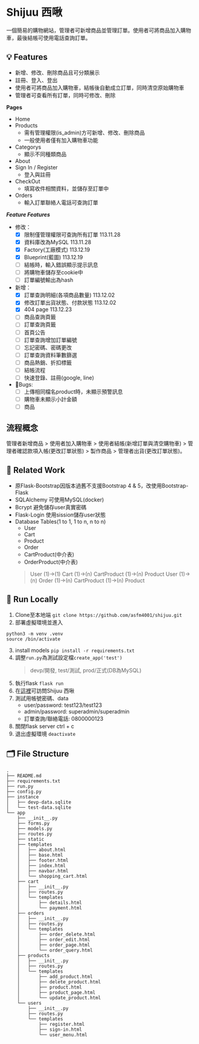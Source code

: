 # Shijuu 西啾 
一個簡易的購物網站，管理者可新增商品並管理訂單。使用者可將商品加入購物車，最後結帳可使用電話查詢訂單。

## 💡 Features 
* 新增、修改、刪除商品且可分類展示
* 註冊、登入、登出
* 使用者可將商品加入購物車，結帳後自動成立訂單，同時清空原始購物車
* 管理者可查看所有訂單，同時可修改、刪除

**Pages**
* Home
* Products
  * 需有管理權限(is_admin)方可新增、修改、刪除商品
  * 一般使用者僅有加入購物車功能
* Categorys
  * 顯示不同種類商品
* About
* Sign In / Register
  * 登入與註冊
* CheckOut
  * 填寫收件相關資料，並儲存至訂單中
* Orders
  * 輸入訂單聯絡人電話可查詢訂單

 ***Feature Features***
  - 修改：
    - [x] 限制僅管理權限可查詢所有訂單 113.11.28
    - [x] 資料庫改為MySQL 113.11.28
    - [x] Factory(工廠模式) 113.12.19
    - [x] Blueprint(藍圖) 113.12.19
    - [ ] 結帳時，輸入錯誤顯示提示訊息
    - [ ] 將購物車儲存至cookie中
    - [ ] 訂單編號輸出為hash
  - 新增：
    - [x] 訂單查詢明細(各項商品數量) 113.12.02
    - [x] 修改訂單出貨狀態、付款狀態 113.12.02
    - [x] 404 page 113.12.23
    - [ ] 商品查詢頁籤
    - [ ] 訂單查詢頁籤
    - [ ] 首頁公告
    - [ ] 訂單查詢增加訂單編號
    - [ ] 忘記密碼、密碼更改
    - [ ] 訂單查詢資料筆數篩選
    - [ ] 商品熱銷、折扣標籤
    - [ ] 結帳流程
    - [ ] 快速登錄、註冊(google, line)
  - 🐞Bugs:
    - [ ] 上傳相同檔名product時，未顯示預警訊息
    - [ ] 購物車未顯示小計金額
    - [ ] 商品

## 流程概念 
管理者新增商品 > 使用者加入購物車 > 使用者結帳(新增訂單與清空購物車) > 管理者確認款項入帳(更改訂單狀態) > 製作商品 > 管理者出貨(更改訂單狀態)。

## 🔧 Related Work 
* 原Flask-Bootstrap因版本過舊不支援Bootstrap 4 & 5，改使用Bootstrap-Flask
* SQLAlchemy 可使用MySQL(docker)
* Bcrypt 避免儲存user真實密碼
* Flask-Login 使用sission儲存user狀態
* Database Tables(1 to 1, 1 to n, n to n)
  * User
  * Cart
  * Product
  * Order
  * CartProduct(中介表)
  * OrderProduct(中介表)
  > User (1)->(1) Cart (1)->(n) CartProduct (1)->(n) Product
  > User (1)->(n) Order (1)->(n) CartProduct (1)->(n) Product

## 🚀 Run Locally 
1. Clone至本地端
  ``` git clone https://github.com/asfm4001/shijuu.git ```
2. 部署虛擬環境並進入
  ``` 
  python3 -m venv .venv
  source /bin/activate
  ```
3. install models
  ``` pip install -r requirements.txt ```
4. 調整```run.py```為測試設定檔```create_app('test')```
    > devp/開發, test/測試, prod/正式(DB為MySQL)
5. 執行flask
  ``` flask run ```
6. 在[這裡](http://localhost:5000/)可訪問Shijuu 西啾
7. 測試用帳號密碼、data
   * user/password: test123/test123
   * admin/password: superadmin/superadmin
   * 訂單查詢/聯絡電話: 0800000123
8. 關閉flask server
  <kdb>ctrl</kdb> + <kdb>c</kdb>
9. 退出虛擬環境
  ``` deactivate ```

## 🗂️ File Structure 
```
.
├── README.md
├── requirements.txt
├── run.py
├── config.py
├── instance
│   ├── devp-data.sqlite
│   └── test-data.sqlite
└── app
    ├── __init__.py
    ├── forms.py
    ├── models.py
    ├── routes.py
    ├── static
    ├── templates
    │   ├── about.html
    │   ├── base.html
    │   ├── footer.html
    │   ├── index.html
    │   ├── navbar.html
    │   └── shopping_cart.html
    ├── cart
    │   ├── __init__.py
    │   ├── routes.py
    │   └── templates
    │       ├── details.html
    │       └── payment.html
    ├── orders
    │   ├── __init__.py
    │   ├── routes.py
    │   └── templates
    │       ├── order_delete.html
    │       ├── order_edit.html
    │       ├── order_page.html
    │       └── order_query.html
    ├── products
    │   ├── __init__.py
    │   ├── routes.py
    │   └── templates
    │       ├── add_product.html
    │       ├── delete_product.html
    │       ├── product.html
    │       ├── product_page.html
    │       └── update_product.html
    └── users
        ├── __init__.py
        ├── routes.py
        └── templates
            ├── register.html
            ├── sign-in.html
            └── user_menu.html
```